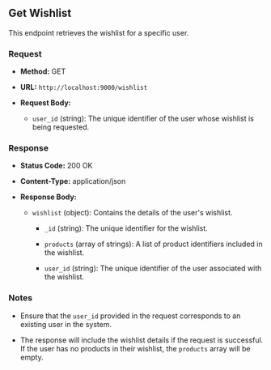 ## Get Wishlist

This endpoint retrieves the wishlist for a specific user.

### Request

- **Method:** GET
    
- **URL:** `http://localhost:9000/wishlist`
    
- **Request Body:**
    
    - `user_id` (string): The unique identifier of the user whose wishlist is being requested.
        

### Response

- **Status Code:** 200 OK
    
- **Content-Type:** application/json
    
- **Response Body:**
    
    - `wishlist` (object): Contains the details of the user's wishlist.
        
        - `_id` (string): The unique identifier for the wishlist.
            
        - `products` (array of strings): A list of product identifiers included in the wishlist.
            
        - `user_id` (string): The unique identifier of the user associated with the wishlist.
            

### Notes

- Ensure that the `user_id` provided in the request corresponds to an existing user in the system.
    
- The response will include the wishlist details if the request is successful. If the user has no products in their wishlist, the `products` array will be empty.